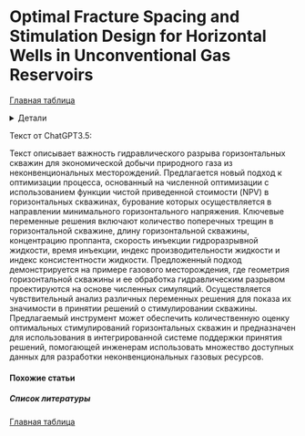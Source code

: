 # Optimal Fracture Spacing and Stimulation Design for Horizontal Wells in Unconventional Gas Reservoirs

[Главная таблица](../../main.md)

<details>
<summary>Детали</summary>
<dl>
    <dt>авторы:</dt>
    <dd>Srimoyee Bhattacharya; Michael Nikolaou</dd>
    <dt>год:</dt>
    <dd>2011</dd>
    <dt>doi:</dt>
    <dd><a href ="https://doi.org/10.2118/147622-MS">Cсылка</a></dd>
    <dt>tags:</dt>
    <dd>your_KEYWORDS</dd>
    <dt>создано:</dt>
    <dd>08.02.2024</dd>
    <dt>обновлено:</dt>
    <dd>08.02.2024</dd>
</dl>
</details>

Текст от ChatGPT3.5:

Текст описывает важность гидравлического разрыва горизонтальных скважин для экономической добычи природного газа из неконвенциональных месторождений. Предлагается новый подход к оптимизации процесса, основанный на численной оптимизации с использованием функции чистой приведенной стоимости (NPV) в горизонтальных скважинах, бурование которых осуществляется в направлении минимального горизонтального напряжения. Ключевые переменные решения включают количество поперечных трещин в горизонтальной скважине, длину горизонтальной скважины, концентрацию проппанта, скорость инъекции гидроразрывной жидкости, время инъекции, индекс производительности жидкости и индекс консистентности жидкости. Предложенный подход демонстрируется на примере газового месторождения, где геометрия горизонтальной скважины и ее обработка гидравлическим разрывом проектируются на основе численных симуляций. Осуществляется чувствительный анализ различных переменных решения для показа их значимости в принятии решений о стимулировании скважины. Предлагаемый инструмент может обеспечить количественную оценку оптимальных стимулирований горизонтальных скважин и предназначен для использования в интегрированной системе поддержки принятия решений, помогающей инженерам использовать множество доступных данных для разработки неконвенциональных газовых ресурсов.

#### Похожие статьи

##### Список литературы

[Главная таблица](../../main.md)
